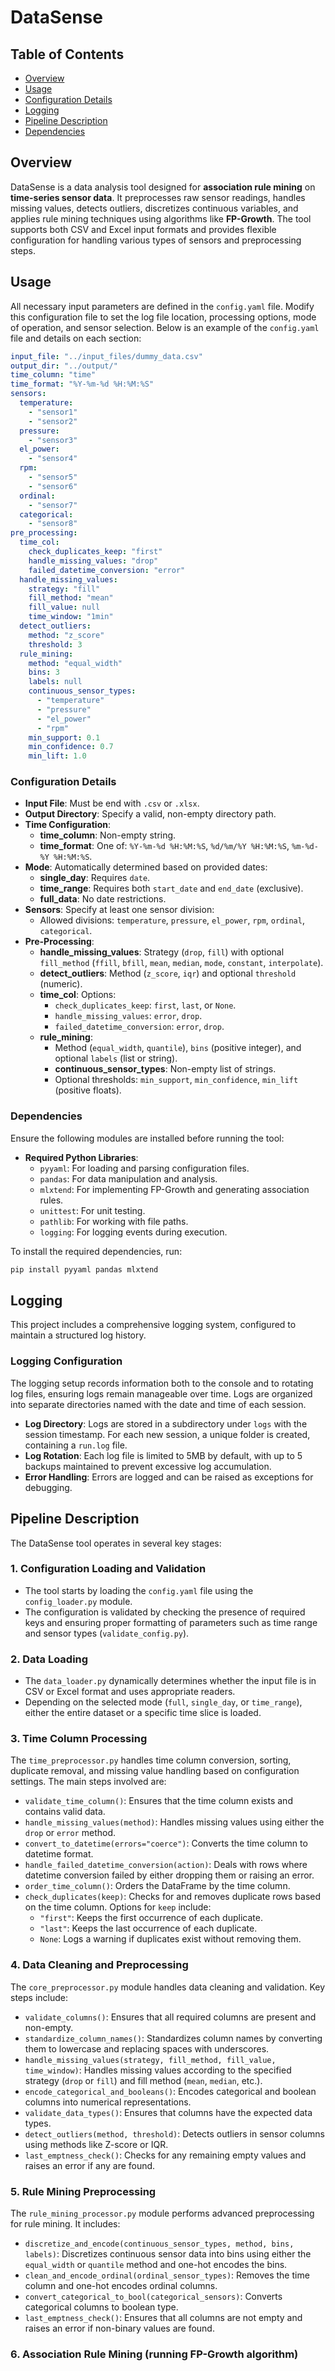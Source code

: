 
# DataSense
## Table of Contents
- [Overview](#overview)
- [Usage](#usage)
- [Configuration Details](#configuration-details)
- [Logging](#logging)
- [Pipeline Description](#pipeline-description)
- [Dependencies](#dependencies)

## Overview
DataSense is a data analysis tool designed for **association rule mining** on **time-series sensor data**. It preprocesses raw sensor readings, handles missing values, detects outliers, discretizes continuous variables, and applies rule mining techniques using algorithms like **FP-Growth**. The tool supports both CSV and Excel input formats and provides flexible configuration for handling various types of sensors and preprocessing steps.

## Usage
All necessary input parameters are defined in the `config.yaml` file. Modify this configuration file to set the log file location, processing options, mode of operation, and sensor selection. Below is an example of the `config.yaml` file and details on each section:

```yaml
input_file: "../input_files/dummy_data.csv"
output_dir: "../output/"
time_column: "time"
time_format: "%Y-%m-%d %H:%M:%S"
sensors:
  temperature:
    - "sensor1"
    - "sensor2"
  pressure:
    - "sensor3"
  el_power:
    - "sensor4"
  rpm:
    - "sensor5"
    - "sensor6"
  ordinal:
    - "sensor7"
  categorical:
    - "sensor8"
pre_processing:
  time_col:
    check_duplicates_keep: "first"
    handle_missing_values: "drop"
    failed_datetime_conversion: "error"
  handle_missing_values:
    strategy: "fill"
    fill_method: "mean"
    fill_value: null
    time_window: "1min"
  detect_outliers:
    method: "z_score"
    threshold: 3
  rule_mining:
    method: "equal_width"
    bins: 3
    labels: null
    continuous_sensor_types:
      - "temperature"
      - "pressure"
      - "el_power"
      - "rpm"
    min_support: 0.1
    min_confidence: 0.7
    min_lift: 1.0
```
### Configuration Details

- **Input File**: Must be end with `.csv` or `.xlsx`.
- **Output Directory**: Specify a valid, non-empty directory path.
- **Time Configuration**:
  - **time_column**: Non-empty string.
  - **time_format**: One of: `%Y-%m-%d %H:%M:%S`, `%d/%m/%Y %H:%M:%S`, `%m-%d-%Y %H:%M:%S`.
- **Mode**: Automatically determined based on provided dates:
  - **single_day**: Requires `date`.
  - **time_range**: Requires both `start_date` and `end_date` (exclusive).
  - **full_data**: No date restrictions.
- **Sensors**: Specify at least one sensor division:
  - Allowed divisions: `temperature`, `pressure`, `el_power`, `rpm`, `ordinal`, `categorical`.
- **Pre-Processing**:
  - **handle_missing_values**: Strategy (`drop`, `fill`) with optional `fill_method` (`ffill`, `bfill`, `mean`, `median`, `mode`, `constant`, `interpolate`).
  - **detect_outliers**: Method (`z_score`, `iqr`) and optional `threshold` (numeric).
  - **time_col**: Options:
    - `check_duplicates_keep`: `first`, `last`, or `None`.
    - `handle_missing_values`: `error`, `drop`.
    - `failed_datetime_conversion`: `error`, `drop`.
  - **rule_mining**:
    - Method (`equal_width`, `quantile`), `bins` (positive integer), and optional `labels` (list or string).
    - **continuous_sensor_types**: Non-empty list of strings.
    - Optional thresholds: `min_support`, `min_confidence`, `min_lift` (positive floats).

### Dependencies
Ensure the following modules are installed before running the tool:

- **Required Python Libraries**:
  - `pyyaml`: For loading and parsing configuration files.
  - `pandas`: For data manipulation and analysis.
  - `mlxtend`: For implementing FP-Growth and generating association rules.
  - `unittest`: For unit testing.
  - `pathlib`: For working with file paths.
  - `logging`: For logging events during execution.

To install the required dependencies, run:

```bash
pip install pyyaml pandas mlxtend
```

## Logging
This project includes a comprehensive logging system, configured to maintain a structured log history.

### Logging Configuration

The logging setup records information both to the console and to rotating log files, ensuring logs remain manageable over time. Logs are organized into separate directories named with the date and time of each session. 

- **Log Directory**: Logs are stored in a subdirectory under `logs` with the session timestamp. For each new session, a unique folder is created, containing a `run.log` file.
- **Log Rotation**: Each log file is limited to 5MB by default, with up to 5 backups maintained to prevent excessive log accumulation.
- **Error Handling**: Errors are logged and can be raised as exceptions for debugging.

## Pipeline Description

The DataSense tool operates in several key stages:

### 1. Configuration Loading and Validation

- The tool starts by loading the `config.yaml` file using the `config_loader.py` module.
- The configuration is validated by checking the presence of required keys and ensuring proper formatting of parameters such as time range and sensor types (`validate_config.py`).

### 2. Data Loading

- The `data_loader.py` dynamically determines whether the input file is in CSV or Excel format and uses appropriate readers.
- Depending on the selected mode (`full`, `single_day`, or `time_range`), either the entire dataset or a specific time slice is loaded.

### 3. Time Column Processing

The `time_preprocessor.py` handles time column conversion, sorting, duplicate removal, and missing value handling based on configuration settings. The main steps involved are:

- `validate_time_column()`: Ensures that the time column exists and contains valid data.
- `handle_missing_values(method)`: Handles missing values using either the `drop` or `error` method.
- `convert_to_datetime(errors="coerce")`: Converts the time column to datetime format.
- `handle_failed_datetime_conversion(action)`: Deals with rows where datetime conversion failed by either dropping them or raising an error.
- `order_time_column()`: Orders the DataFrame by the time column.
- `check_duplicates(keep)`: Checks for and removes duplicate rows based on the time column. Options for `keep` include:
  - `"first"`: Keeps the first occurrence of each duplicate.
  - `"last"`: Keeps the last occurrence of each duplicate.
  - `None`: Logs a warning if duplicates exist without removing them.

### 4. Data Cleaning and Preprocessing

The `core_preprocessor.py` module handles data cleaning and validation. Key steps include:

- `validate_columns()`: Ensures that all required columns are present and non-empty.
- `standardize_column_names()`: Standardizes column names by converting them to lowercase and replacing spaces with underscores.
- `handle_missing_values(strategy, fill_method, fill_value, time_window)`: Handles missing values according to the specified strategy (`drop` or `fill`) and fill method (`mean`, `median`, etc.).
- `encode_categorical_and_booleans()`: Encodes categorical and boolean columns into numerical representations.
- `validate_data_types()`: Ensures that columns have the expected data types.
- `detect_outliers(method, threshold)`: Detects outliers in sensor columns using methods like Z-score or IQR.
- `last_emptness_check()`: Checks for any remaining empty values and raises an error if any are found.

### 5. Rule Mining Preprocessing

The `rule_mining_processor.py` module performs advanced preprocessing for rule mining. It includes:

- `discretize_and_encode(continuous_sensor_types, method, bins, labels)`: Discretizes continuous sensor data into bins using either the `equal_width` or `quantile` method and one-hot encodes the bins.
- `clean_and_encode_ordinal(ordinal_sensor_types)`: Removes the time column and one-hot encodes ordinal columns.
- `convert_categorical_to_bool(categorical_sensors)`: Converts categorical columns to boolean type.
- `last_emptness_check()`: Ensures that all columns are not empty and raises an error if non-binary values are found.

### 6. Association Rule Mining (running FP-Growth algorithm)
